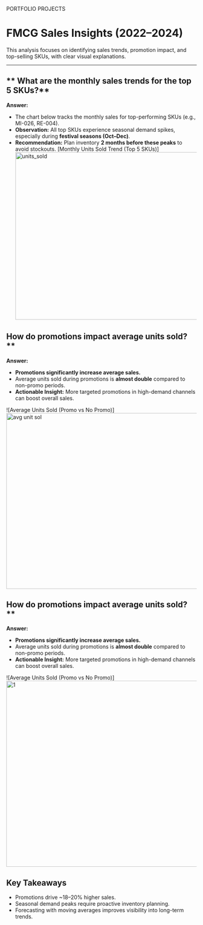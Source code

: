 PORTFOLIO PROJECTS

# FMCG Sales Insights (2022–2024)

This analysis focuses on identifying sales trends, promotion impact, and top-selling SKUs, with clear visual explanations.

---

## ** What are the monthly sales trends for the top 5 SKUs?**
**Answer:**  
- The chart below tracks the monthly sales for top-performing SKUs (e.g., MI-026, RE-004).  
- **Observation:** All top SKUs experience seasonal demand spikes, especially during **festival seasons (Oct–Dec)**.  
- **Recommendation:** Plan inventory **2 months before these peaks** to avoid stockouts.
[Monthly Units Sold Trend (Top 5 SKUs)]<img width="982" height="443" alt="units_sold" src="https://github.com/user-attachments/assets/dd4ffca8-4357-4873-80db-e0c7b4151f13" />



## How do promotions impact average units sold?**
**Answer:**  
- **Promotions significantly increase average sales.**  
- Average units sold during promotions is **almost double** compared to non-promo periods.  
- **Actionable Insight:** More targeted promotions in high-demand channels can boost overall sales.

![Average Units Sold (Promo vs No Promo)]<img width="975" height="465" alt="avg unit sol" src="https://github.com/user-attachments/assets/0e92bd37-7e0d-4ab7-9d19-d197e82ea168" />



## How do promotions impact average units sold?**
**Answer:**  
- **Promotions significantly increase average sales.**  
- Average units sold during promotions is **almost double** compared to non-promo periods.  
- **Actionable Insight:** More targeted promotions in high-demand channels can boost overall sales.

![Average Units Sold (Promo vs No Promo)]<img width="990" height="492" alt="1" src="https://github.com/user-attachments/assets/2d3bf2ca-5492-4b91-a147-0595442a5af1" />


## **Key Takeaways**
- Promotions drive ~18–20% higher sales.  
- Seasonal demand peaks require proactive inventory planning.  
- Forecasting with moving averages improves visibility into long-term trends.

